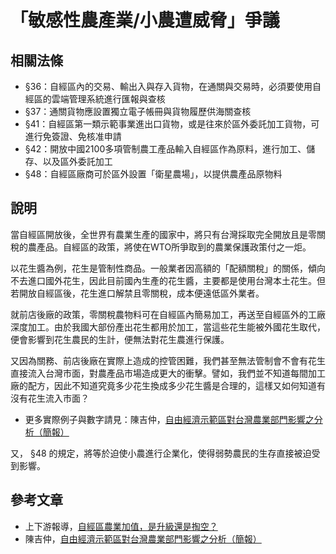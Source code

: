 # 「敏感性農產業/小農遭威脅」爭議

## 相關法條

* §36：自經區內的交易、輸出入與存入貨物，在通關與交易時，必須要使用自經區的雲端管理系統進行匯報與查核
* §37：通關貨物應設置獨立電子帳冊與貨物履歷供海關查核
* §41：自經區第一類示範事業進出口貨物，或是往來於區外委託加工貨物，可進行免簽證、免核准申請
* §42：開放中國2100多項管制農工產品輸入自經區作為原料，進行加工、儲存、以及區外委託加工
* §48：自經區廠商可於區外設置「衛星農場」，以提供農產品原物料

## 說明

當自經區開放後，全世界有農業生產的國家中，將只有台灣採取完全開放且是零關稅的農產品。自經區的政策，將使在WTO所爭取到的農業保護政策付之一炬。

以花生醬為例，花生是管制性商品。一般業者因高額的「配額關稅」的關係，傾向不去進口國外花生，因此目前國內生產的花生醬，主要都是使用台灣本土花生。但若開放自經區後，花生進口解禁且零關稅，成本便遠低區外業者。

就前店後廠的政策，零關稅農物料可在自經區內簡易加工，再送至自經區外的工廠深度加工。由於我國大部份產出花生都用於加工，當這些花生能被外國花生取代，便會影響到花生農民的生計，便無法對花生農進行保護。

又因為關務、前店後廠在實際上造成的控管困難，我們甚至無法管制會不會有花生直接流入台灣市面，對農產品市場造成更大的衝擊。譬如，我們並不知道每間加工廠的配方，因此不知道究竟多少花生換成多少花生醬是合理的，這樣又如何知道有沒有花生流入市面？

* 更多實際例子與數字請見：陳吉仲，[自由經濟示範區對台灣農業部門影響之分析（簡報）](https://docs.google.com/file/d/0B2t1lajo-eOAU05ZaGxhWC1pREU/edit)

又， §48 的規定，將等於迫使小農進行企業化，使得弱勢農民的生存直接被迫受到影響。

## 參考文章
* 上下游報導，[自經區農業加值，是升級還是掏空？](http://www.newsmarket.com.tw/blog/48706/)
* 陳吉仲，[自由經濟示範區對台灣農業部門影響之分析（簡報）](https://docs.google.com/file/d/0B2t1lajo-eOAU05ZaGxhWC1pREU/edit)
